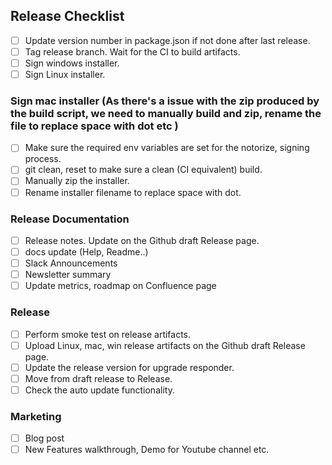 ## Release Checklist

- [ ] Update version number in package.json if not done after last release.
- [ ] Tag release branch. Wait for the CI to build artifacts.
- [ ] Sign windows installer.
- [ ] Sign Linux installer.
### Sign mac installer (As there's a issue with the zip produced by the build script, we need to manually build and zip, rename the file to replace space with dot etc )
- [ ] Make sure the required env variables are set for the notorize, signing process.
- [ ] git clean, reset to make sure a clean (CI equivalent) build.
- [ ] Manually zip the installer.
- [ ] Rename installer filename to replace space with dot.

### Release Documentation
- [ ] Release notes. Update on the Github draft Release page.
- [ ] docs update (Help, Readme..)
- [ ] Slack Announcements
- [ ] Newsletter summary
- [ ] Update metrics, roadmap on Confluence page

### Release  
- [ ] Perform smoke test on release artifacts.
- [ ] Upload Linux, mac, win release artifacts on the Github draft Release page.
- [ ] Update the release version for upgrade responder.
- [ ] Move from draft release to Release.
- [ ] Check the auto update functionality.

### Marketing
- [ ] Blog post
- [ ] New Features walkthrough, Demo for Youtube channel etc.
